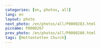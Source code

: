 ```yaml
---
categories: [en, photos, all]
lang: en
layout: photo
next_photo: /en/photos/all/P0000283.html
picname: P0000267
prev_photo: /en/photos/all/P0000280.html
tags: [Hottentotten Church]
---
```

